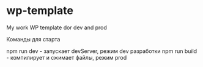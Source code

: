 # wp-template
My work WP template dor dev and prod

Команды для старта

npm run dev - запускает devServer, режим dev разработки
npm run build - компилирует и сжимает файлы, режим prod
